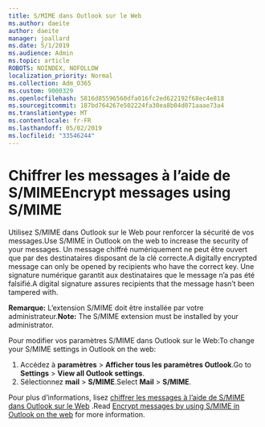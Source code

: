 ```yaml
---
title: S/MIME dans Outlook sur le Web
ms.author: daeite
author: daeite
manager: joallard
ms.date: 5/1/2019
ms.audience: Admin
ms.topic: article
ROBOTS: NOINDEX, NOFOLLOW
localization_priority: Normal
ms.collection: Adm_O365
ms.custom: 9000329
ms.openlocfilehash: 5816d85596560dfa016fc2ed622192f68ec4e818
ms.sourcegitcommit: 187bd764267e502224fa30ea8b04d071aaae73a4
ms.translationtype: MT
ms.contentlocale: fr-FR
ms.lasthandoff: 05/02/2019
ms.locfileid: "33546244"
---
```

# <a name="encrypt-messages-using-smime"></a><span data-ttu-id="85c34-102">Chiffrer les messages à l’aide de S/MIME</span><span class="sxs-lookup"><span data-stu-id="85c34-102">Encrypt messages using S/MIME</span></span>

<span data-ttu-id="85c34-103">Utilisez S/MIME dans Outlook sur le Web pour renforcer la sécurité de vos messages.</span><span class="sxs-lookup"><span data-stu-id="85c34-103">Use S/MIME in Outlook on the web to increase the security of your messages.</span></span> <span data-ttu-id="85c34-104">Un message chiffré numériquement ne peut être ouvert que par des destinataires disposant de la clé correcte.</span><span class="sxs-lookup"><span data-stu-id="85c34-104">A digitally encrypted message can only be opened by recipients who have the correct key.</span></span> <span data-ttu-id="85c34-105">Une signature numérique garantit aux destinataires que le message n’a pas été falsifié.</span><span class="sxs-lookup"><span data-stu-id="85c34-105">A digital signature assures recipients that the message hasn’t been tampered with.</span></span>

<span data-ttu-id="85c34-106">**Remarque:** L’extension S/MIME doit être installée par votre administrateur.</span><span class="sxs-lookup"><span data-stu-id="85c34-106">**Note:** The S/MIME extension must be installed by your administrator.</span></span>

<span data-ttu-id="85c34-107">Pour modifier vos paramètres S/MIME dans Outlook sur le Web:</span><span class="sxs-lookup"><span data-stu-id="85c34-107">To change your S/MIME settings in Outlook on the web:</span></span>

1. <span data-ttu-id="85c34-108">Accédez à **paramètres** > **Afficher tous les paramètres Outlook**.</span><span class="sxs-lookup"><span data-stu-id="85c34-108">Go to **Settings** > **View all Outlook settings**.</span></span>
2. <span data-ttu-id="85c34-109">Sélectionnez **mail** > **S/MIME**.</span><span class="sxs-lookup"><span data-stu-id="85c34-109">Select **Mail** > **S/MIME**.</span></span>

<span data-ttu-id="85c34-110">Pour plus d’informations, lisez [chiffrer les messages à l’aide de S/MIME dans Outlook sur le Web](https://support.office.com/article/878c79fc-7088-4b39-966f-14512658f480) .</span><span class="sxs-lookup"><span data-stu-id="85c34-110">Read [Encrypt messages by using S/MIME in Outlook on the web](https://support.office.com/article/878c79fc-7088-4b39-966f-14512658f480) for more information.</span></span>